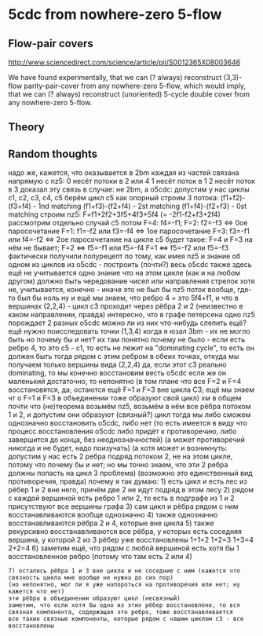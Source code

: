 # 5cdc from nowhere-zero 5-flow

## Flow-pair covers

http://www.sciencedirect.com/science/article/pii/S0012365X08003646

We have found experimentally, that we can (? always) reconstruct (3,3)-flow parity-pair-cover from any nowhere-zero 5-flow, which would imply, that we can (? always) reconstruct (unoriented) 5-cycle double cover from any nowhere-zero 5-flow.

## Theory

## Random thoughts

надо же, кажется, что оказывается в 2bm каждая из частей связана напрямую с nz5:
    0 несёт потоки в 2 или 4
    1 несёт поток в 1
    2 несёт поток в 3
доказал эту связь в случае: не 2bm, а o5cdc:
    допустим у нас циклы c1, c2, c3, c4, c5
    берём цикл с5 как опорный
    строим 3 потока:
        (f1+f2)-(f3+f4) - 1nd matching
        (f1+f3)-(f2+f4) - 2st matching
        (f1+f4)-(f2+f3) - 0st matching
    строим nz5: F=f1+2f2+3f5+4f3+5f4 (= -2f1-f2+f3+2f4)
    рассмотрим отдельно случай c5 потом
    F=4: f4=-f1; F=2: f2=-f3 <=> 0ое паросочетание
    F=1: f1=-f2 или f3=-f4 <=> 1ое паросочетание
    F=3: f3=-f1 или f4=-f2 <=> 2ое паросочетание
    на цикле c5 будет такое:
        F=4 и F=3 на нём не бывает;
        F=2 <=> f5=-f1 или f5=-f4
        F=1 <=> f5=-f2 или f5=-f3
фактически получили полурецепт по тому,
как имея nz5 и знание об одном из циклов из o5cdc - построить (почти?) весь o5cdc
также здесь ещё не учитывается одно знание что
    на этом цикле (как и на любом другом) должно быть чередование чисел или направления стрелок
    хотя не, учитывается, конечно - иначе это не был бы nz5 поток вообще, где-то был бы ноль
ну и ещё мы знаем, что ребро 4 = это 5f4+f1,
и что в вершинах (2,2,4) - цикл c3 проходит через рёбра 2 и 2 (неизвестно в каком направлении, правда)
интересно, что в графе петерсена одно nz5 порождает 2 разных o5cdc
    можно ли из них что-нибудь слепить ещё?
ещё нужно поисследовать точки (1,3,4)
когда я юзал 3bm - их не могло быть
но почему бы и нет?
их там понятно почему не было - если есть ребро 4, то это c5 - c1, то есть не лежит на "dominating cycle", то есть он должен быть тогда рядом с этим
 ребром в обеих точках, откуда мы получаем только вершины вида (2,2,4)
да, если этот c3 реально dominating, то мы конечно восстановим весть o5cdc
если же он маленький достаточно, то непонятно (в том плане что все F=2 и F=4 восстановятся, да; остаются ещё F=1 и F=3 вне цикла C3; ещё мы знаем чт
о F=1 и F=3 в объединении тоже образуют свой цикл)
хм
в общем
почти что (не)теорема
    возьмём nz5, возьмём в нём все рёбра потоком 1 и 2, и допустим они образуют (связный?) цикл
    тогда мы либо сможем однозначно восстановить o5cdc, либо нет
    (то есть
    имеется в виду что процесс восстановления o5cdc либо придёт к противоречию, либо завершится до конца, без неоднозначностей)
    (а может противоречий никогда и не будет, надо поизучать)
    (а хотя может и возникнуть: допустим у нас есть 2 ребра подряд потоком 2, не на этом цикле, потому что почему бы и нет;
    но мы точно знаем, что эти 2 ребра должны попасть на цикл 3
    проблема)
    (возможно это единственный вид противоречия, правда)
почему я так думаю:
    1) есть цикл и есть лес из рёбер 1 и 2 вне него, причём две 2 не идут подряд в этом лесу
    2) рядом с каждой вершиной есть ребро 1 или 2, то есть в подграфе из 1 и 2 присутствуют все вершины графа
    3) сам цикл и рёбра рядом с ним восстанавливаются вообще однозначно
    4) также однозначно восстанавливаются рёбра 2 и 4, которые вне цикла
    5) также рекурсивно восстанавливаются все рёбра, у которых есть соседняя вершина, у которой 2 из 3 рёбер уже восстановлены
1+1=2
1+2=3
1+3=4
2+2=4
    6) заметим ещё, что рядом с любой вершиной есть хотя бы 1 восстановленное ребро (потому что там есть 2 или 4)

    7) остались рёбра 1 и 3 вне цикла и не соседние с ним (кажется что связность цикла мне вообще не нужна до сих пор)
    (но непонятно, мог ли я уже напороться на противоречия или нет; ну кажется что нет)
    эти рёбра в объединении образуют цикл (несвязный)
    заметим, что если хотя бы одно из этих рёбер восстановлено, то вся связная компонента, содержащая это ребро, тоже восстанавливается
    все такие связные компоненты, которые рядом с нашим циклом c3 - все восстановлены